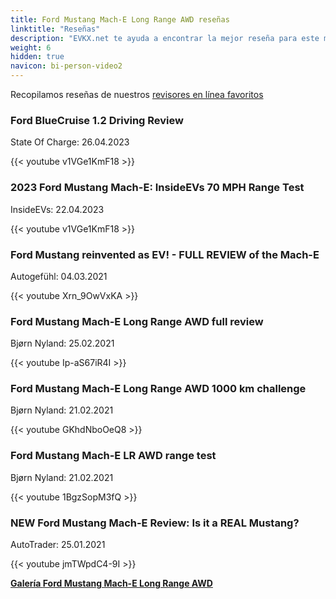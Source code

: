 ```yaml
---
title: Ford Mustang Mach-E Long Range AWD reseñas
linktitle: "Reseñas"
description: "EVKX.net te ayuda a encontrar la mejor reseña para este modelo."
weight: 6
hidden: true
navicon: bi-person-video2
---
```

Recopilamos reseñas de nuestros [revisores en línea favoritos](../../../../../guides/evreviewers/)

<div class="container text-center shadow p-2 pe-4 mb-5 bg-body-tertiary rounded border">
<h3>Ford BlueCruise 1.2 Driving Review</h3>
<p>State Of Charge: 26.04.2023</p>

{{< youtube v1VGe1KmF18 >}}

</div>
<div class="container text-center shadow p-2 pe-4 mb-5 bg-body-tertiary rounded border">
<h3>2023 Ford Mustang Mach-E: InsideEVs 70 MPH Range Test</h3>
<p>InsideEVs: 22.04.2023</p>

{{< youtube v1VGe1KmF18 >}}

</div>
<div class="container text-center shadow p-2 pe-4 mb-5 bg-body-tertiary rounded border">
<h3>Ford Mustang reinvented as EV! - FULL REVIEW of the Mach-E</h3>
<p>Autogefühl: 04.03.2021</p>

{{< youtube Xrn_9OwVxKA >}}

</div>
<div class="container text-center shadow p-2 pe-4 mb-5 bg-body-tertiary rounded border">
<h3>Ford Mustang Mach-E Long Range AWD full review</h3>
<p>Bjørn Nyland: 25.02.2021</p>

{{< youtube Ip-aS67iR4I >}}

</div>
<div class="container text-center shadow p-2 pe-4 mb-5 bg-body-tertiary rounded border">
<h3>Ford Mustang Mach-E Long Range AWD 1000 km challenge</h3>
<p>Bjørn Nyland: 21.02.2021</p>

{{< youtube GKhdNboOeQ8 >}}

</div>
<div class="container text-center shadow p-2 pe-4 mb-5 bg-body-tertiary rounded border">
<h3>Ford Mustang Mach-E LR AWD range test</h3>
<p>Bjørn Nyland: 21.02.2021</p>

{{< youtube 1BgzSopM3fQ >}}

</div>
<div class="container text-center shadow p-2 pe-4 mb-5 bg-body-tertiary rounded border">
<h3>NEW Ford Mustang Mach-E Review: Is it a REAL Mustang?</h3>
<p>AutoTrader: 25.01.2021</p>

{{< youtube jmTWpdC4-9I >}}

</div>
<div class="mt-3 mb-3">
<a href="../gallery/" class="text-decoration-none text-black">
<strong><i class="bi-arrow-left"></i>Galería  </strong>
</a>
<a href="../" class="text-decoration-none text-black float-end">
<strong>Ford Mustang Mach-E Long Range AWD <i class="bi-arrow-right"></i></strong>
</a>
</div>
